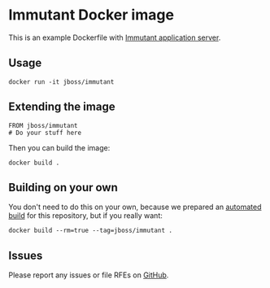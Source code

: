 # Immutant Docker image

This is an example Dockerfile with [Immutant application server](http://immutant.org/).

## Usage

    docker run -it jboss/immutant

## Extending the image

    FROM jboss/immutant
    # Do your stuff here

Then you can build the image:

    docker build .

## Building on your own

You don't need to do this on your own, because we prepared an [automated build](https://registry.hub.docker.com/u/jboss/immutant/) for this repository, but if you really want:

    docker build --rm=true --tag=jboss/immutant .

## Issues

Please report any issues or file RFEs on [GitHub](https://github.com/jboss/dockerfiles/issues).
